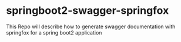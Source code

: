 # springboot2-swagger-springfox
This Repo will describe how to generate swagger documentation with springfox for a spring boot2 application
